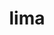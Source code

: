 ---
title: "lima"
layout: cache
categories: [package, develop]
meta: {"versions": ["0.23.2"], "compilers": ["apple-clang@=15.0.0"], "oss": ["ventura"], "platforms": ["darwin"], "targets": ["aarch64"], "stacks": ["developer-tools-darwin", "root"], "num_specs": 3, "num_specs_by_stack": {"root": 3, "developer-tools-darwin": 3}}
spec_details: [{"hash": "3ntgovcw2hd2vdseexmioejqlgogaqat", "compiler": "apple-clang@=15.0.0", "versions": ["0.23.2"], "os": "ventura", "platform": "darwin", "target": "aarch64", "variants": ["build_system=generic"], "stacks": ["root", "developer-tools-darwin"], "size": "-", "tarball": "https://binaries.spack.io/develop/build_cache/darwin-ventura-aarch64/apple-clang-15.0.0/lima-0.23.2/darwin-ventura-aarch64-apple-clang-15.0.0-lima-0.23.2-3ntgovcw2hd2vdseexmioejqlgogaqat.spack"}, {"hash": "kyo4i7jdye2iu5bhggek5ea7t3qbzcnq", "compiler": "apple-clang@=15.0.0", "versions": ["0.23.2"], "os": "ventura", "platform": "darwin", "target": "aarch64", "variants": ["build_system=generic"], "stacks": ["root", "developer-tools-darwin"], "size": "-", "tarball": "https://binaries.spack.io/develop/build_cache/darwin-ventura-aarch64/apple-clang-15.0.0/lima-0.23.2/darwin-ventura-aarch64-apple-clang-15.0.0-lima-0.23.2-kyo4i7jdye2iu5bhggek5ea7t3qbzcnq.spack"}, {"hash": "vp37ccusizodi2qgtqddv6ekhnlqknzf", "compiler": "apple-clang@=15.0.0", "versions": ["0.23.2"], "os": "ventura", "platform": "darwin", "target": "aarch64", "variants": ["build_system=generic"], "stacks": ["root", "developer-tools-darwin"], "size": "-", "tarball": "https://binaries.spack.io/develop/build_cache/darwin-ventura-aarch64/apple-clang-15.0.0/lima-0.23.2/darwin-ventura-aarch64-apple-clang-15.0.0-lima-0.23.2-vp37ccusizodi2qgtqddv6ekhnlqknzf.spack"}]
---